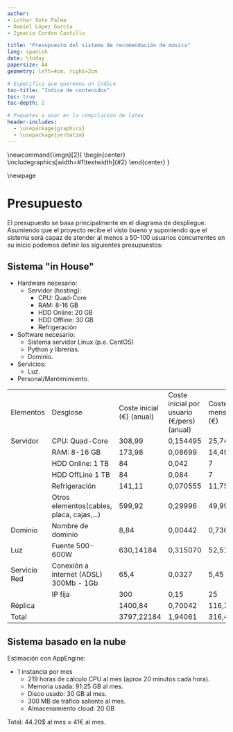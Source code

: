 ```yaml
---
author:
- Lothar Soto Palma
- Daniel López García
- Ignacio Cordón Castillo

title: "Presupuesto del sistema de recomendación de música"
lang: spanish
date: \today
papersize: A4
geometry: left=4cm, right=2cm

# Especifica que queremos un índice
toc-title: "Índice de contenidos"
toc: true
toc-depth: 2

# Paquetes a usar en la compilación de latex
header-includes:
  - \usepackage{graphicx}
  - \usepackage{verbatim}
---
```


\newcommand{\imgn}[2]{
  \begin{center}
    \includegraphics[width=#1\textwidth]{#2}
  \end{center}
}

\newpage

# Presupuesto
El presupuesto se basa principalmente en el diagrama de despliegue. Asumiendo que el proyecto recibe el visto bueno y suponiendo que el sistema será capaz de atender al menos a 50-100 usuarios concurrentes en su inicio podemos definir los siguientes presupuestos:

## Sistema "in House"

  * Hardware necesario:
    * Servidor (hosting):
      * CPU: Quad-Core
      * RAM: 8-16 GB
      * HDD Online: 20 GB
      * HDD Offline: 30 GB
      * Refrigeración
  * Software necesario:
    * Sistema servidor Linux (p.e. CentOS)
    * Python y librerías.
    * Dominio.
  * Servicios:
    * Luz.
  * Personal/Mantenimiento.

  |              |                                           |                           |                                            |                   |                                    |
  |--------------|-------------------------------------------|---------------------------|--------------------------------------------|-------------------|------------------------------------|
  |    Elementos    |    Desglose                                  | Coste inicial (€) (anual) | Coste inicial por usuario (€/pers) (anual) | Coste mensual (€) | Coste mensual por usuario (€/pers) | 
  | Servidor     | CPU: Quad-Core                            | 308,99                    | 0,154495                                   | 25,74916       | 0,012874                        |
  |              | RAM: 8-16 GB                              | 173,98                    | 0,08699                                    | 14,49833       | 0,007249                        |
  |              | HDD Online: 1 TB                          | 84                        | 0,042                                      | 7                 | 0,0035                             |
  |              | HDD OffLine 1 TB                          | 84                        | 0,084                                      | 7                 | 0,007                              |
  |              | Refrigeración                             | 141,11                    | 0,070555                                   | 11,75916       | 0,005879                        |
  |              | Otros elementos(cables, placa, cajas,...) | 599,92                    | 0,29996                                    | 49,9933      | 0,02499                        |
  | Dominio      | Nombre de dominio                         | 8,84                      | 0,00442                                    | 0,73666     | 0,00036                        |
  | Luz          | Fuente 500-600W                           | 630,14184                 | 0,315070                                 | 52,51182          | 0,02625                         |
  | Servicio Red | Conexión a internet (ADSL) 300Mb - 1Gb    | 65,4                      | 0,0327                                     | 5,45              | 0,002725                           |
  |              | IP fija                                   | 300                       | 0,15                                       | 25                | 0,0125                             |
  | Réplica      |                                           | 1400,84                   | 0,70042                                    | 116,7366       | 0,058368                      |
  | Total        |                                           | 3797,22184                | 1,94061                                 | 316,43515       | 0,161717                        |



## Sistema basado en la nube

Estimación con AppEngine:

* 1 instancia por mes
  * 219 horas de cálculo CPU al mes (aprox 20 minutos cada hora).
  * Memoria usada: 91.25 GB al mes.
  * Disco usado: 30 GB al mes.
  * 300 MB de tráfico saliente al mes.
  * Almacenamiento cloud: 20 GB

Total: 44.20\$ al mes $\approx$ 41€ al mes.
